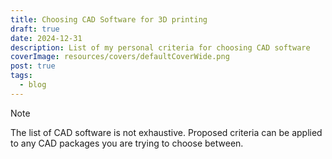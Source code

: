 ```yaml
---
title: Choosing CAD Software for 3D printing
draft: true
date: 2024-12-31
description: List of my personal criteria for choosing CAD software
coverImage: resources/covers/defaultCoverWide.png
post: true
tags:
  - blog
---
```

>[!Note] 
>The list of CAD software is not exhaustive. Proposed criteria can be applied to any CAD packages you are trying to choose between.